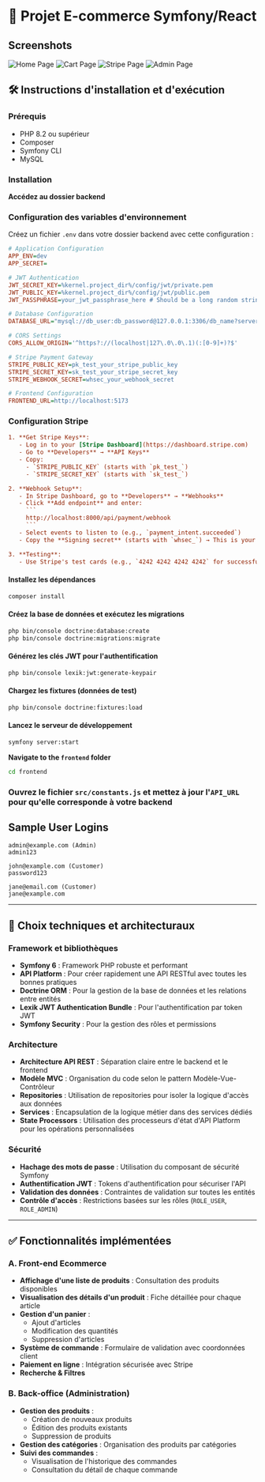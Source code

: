 # 🛒 Projet E-commerce Symfony/React

## Screenshots

![Home Page](https://raw.githubusercontent.com/smailbiala/ecommerce-symfony-react/refs/heads/master/images/home.PNG)
![Cart Page](https://raw.githubusercontent.com/smailbiala/ecommerce-symfony-react/refs/heads/master/images/cart.PNG)
![Stripe Page](https://raw.githubusercontent.com/smailbiala/ecommerce-symfony-react/refs/heads/master/images/stripe.PNG)
![Admin Page](https://raw.githubusercontent.com/smailbiala/ecommerce-symfony-react/refs/heads/master/images/admin.PNG)

## 🛠 Instructions d'installation et d'exécution

### Prérequis

- PHP 8.2 ou supérieur
- Composer
- Symfony CLI
- MySQL

### Installation

**Accédez au dossier backend**

### Configuration des variables d'environnement

Créez un fichier `.env` dans votre dossier backend avec cette configuration :

```ini
# Application Configuration
APP_ENV=dev
APP_SECRET=

# JWT Authentication
JWT_SECRET_KEY=%kernel.project_dir%/config/jwt/private.pem
JWT_PUBLIC_KEY=%kernel.project_dir%/config/jwt/public.pem
JWT_PASSPHRASE=your_jwt_passphrase_here # Should be a long random string

# Database Configuration
DATABASE_URL="mysql://db_user:db_password@127.0.0.1:3306/db_name?serverVersion=mariadb-10.11.0"

# CORS Settings
CORS_ALLOW_ORIGIN='^https?://(localhost|127\.0\.0\.1)(:[0-9]+)?$'

# Stripe Payment Gateway
STRIPE_PUBLIC_KEY=pk_test_your_stripe_public_key
STRIPE_SECRET_KEY=sk_test_your_stripe_secret_key
STRIPE_WEBHOOK_SECRET=whsec_your_webhook_secret

# Frontend Configuration
FRONTEND_URL=http://localhost:5173
```

### Configuration Stripe

````ini
1. **Get Stripe Keys**:
   - Log in to your [Stripe Dashboard](https://dashboard.stripe.com)
   - Go to **Developers** → **API Keys**
   - Copy:
     - `STRIPE_PUBLIC_KEY` (starts with `pk_test_`)
     - `STRIPE_SECRET_KEY` (starts with `sk_test_`)

2. **Webhook Setup**:
   - In Stripe Dashboard, go to **Developers** → **Webhooks**
   - Click **Add endpoint** and enter:
     ```
     http://localhost:8000/api/payment/webhook
     ```
   - Select events to listen to (e.g., `payment_intent.succeeded`)
   - Copy the **Signing secret** (starts with `whsec_`) → This is your `STRIPE_WEBHOOK_SECRET`

3. **Testing**:
   - Use Stripe's test cards (e.g., `4242 4242 4242 4242` for successful payments)
````

#### Installez les dépendances

```bash
composer install
```

#### Créez la base de données et exécutez les migrations

```bash
php bin/console doctrine:database:create
php bin/console doctrine:migrations:migrate
```

#### Générez les clés JWT pour l'authentification

```bash
php bin/console lexik:jwt:generate-keypair
```

#### Chargez les fixtures (données de test)

```bash
php bin/console doctrine:fixtures:load
```

#### Lancez le serveur de développement

```bash
symfony server:start
```

**Navigate to the `frontend` folder**

```bash
cd frontend
```

### Ouvrez le fichier `src/constants.js` et mettez à jour l'`API_URL` pour qu'elle corresponde à votre backend

## Sample User Logins

```
admin@example.com (Admin)
admin123

john@example.com (Customer)
password123

jane@email.com (Customer)
jane@example.com
```

---

## 🧠 Choix techniques et architecturaux

### Framework et bibliothèques

- **Symfony 6** : Framework PHP robuste et performant
- **API Platform** : Pour créer rapidement une API RESTful avec toutes les bonnes pratiques
- **Doctrine ORM** : Pour la gestion de la base de données et les relations entre entités
- **Lexik JWT Authentication Bundle** : Pour l'authentification par token JWT
- **Symfony Security** : Pour la gestion des rôles et permissions

### Architecture

- **Architecture API REST** : Séparation claire entre le backend et le frontend
- **Modèle MVC** : Organisation du code selon le pattern Modèle-Vue-Contrôleur
- **Repositories** : Utilisation de repositories pour isoler la logique d'accès aux données
- **Services** : Encapsulation de la logique métier dans des services dédiés
- **State Processors** : Utilisation des processeurs d'état d'API Platform pour les opérations personnalisées

### Sécurité

- **Hachage des mots de passe** : Utilisation du composant de sécurité Symfony
- **Authentification JWT** : Tokens d'authentification pour sécuriser l'API
- **Validation des données** : Contraintes de validation sur toutes les entités
- **Contrôle d'accès** : Restrictions basées sur les rôles (`ROLE_USER`, `ROLE_ADMIN`)

---

## ✅ Fonctionnalités implémentées

### A. Front-end Ecommerce

- **Affichage d'une liste de produits** : Consultation des produits disponibles
- **Visualisation des détails d'un produit** : Fiche détaillée pour chaque article
- **Gestion d'un panier** :
  - Ajout d'articles
  - Modification des quantités
  - Suppression d'articles
- **Système de commande** : Formulaire de validation avec coordonnées client
- **Paiement en ligne** : Intégration sécurisée avec Stripe
- **Recherche & Filtres**

### B. Back-office (Administration)

- **Gestion des produits** :
  - Création de nouveaux produits
  - Édition des produits existants
  - Suppression de produits
- **Gestion des catégories** : Organisation des produits par catégories
- **Suivi des commandes** :
  - Visualisation de l'historique des commandes
  - Consultation du détail de chaque commande
